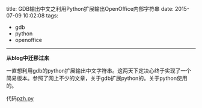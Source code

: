 title: GDB输出中文之利用Python扩展输出OpenOffice内部字符串
date: 2015-07-09 10:02:08
tags: 
- gdb
- python
- openoffice

---
__从blog中迁移过来__

一直想利用gdb的python扩展输出中文字符串。这两天下定决心终于实现了一个简易版本。参照了网上不少的文章，关于gdb扩展python的。关于python使用的。

代码[pzh.py](https://github.com/ccshell/Snippets/tree/master/gdb)